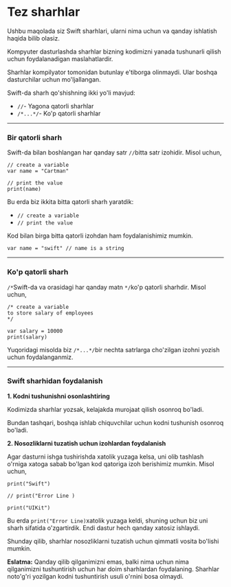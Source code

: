 # Tez sharhlar

Ushbu maqolada siz Swift sharhlari, ularni nima uchun va qanday ishlatish haqida bilib olasiz.

Kompyuter dasturlashda sharhlar bizning kodimizni yanada tushunarli qilish uchun foydalanadigan maslahatlardir.

Sharhlar kompilyator tomonidan butunlay e'tiborga olinmaydi. Ular boshqa dasturchilar uchun mo'ljallangan.

Swift-da sharh qo'shishning ikki yo'li mavjud:

* `//`- Yagona qatorli sharhlar
* `/*...*/`- Ko'p qatorli sharhlar

***

### Bir qatorli sharh <a href="#single-line" id="single-line"></a>

Swift-da bilan boshlangan har qanday satr `//`bitta satr izohidir. Misol uchun,

```
// create a variable 
var name = "Cartman"

// print the value
print(name)
```

Bu erda biz ikkita bitta qatorli sharh yaratdik:

* `// create a variable`
* `// print the value`

Kod bilan birga bitta qatorli izohdan ham foydalanishimiz mumkin.

```
var name = "swift" // name is a string
```

***

### Ko'p qatorli sharh <a href="#multi-line" id="multi-line"></a>

`/*`Swift-da va orasidagi har qanday matn `*/`ko'p qatorli sharhdir. Misol uchun,

```
/* create a variable
to store salary of employees
*/

var salary = 10000
print(salary)
```

Yuqoridagi misolda biz `/*...*/`bir nechta satrlarga cho'zilgan izohni yozish uchun foydalanganmiz.

***

### Swift sharhidan foydalanish <a href="#why" id="why"></a>

**1. Kodni tushunishni osonlashtiring**

Kodimizda sharhlar yozsak, kelajakda murojaat qilish osonroq bo'ladi.

Bundan tashqari, boshqa ishlab chiquvchilar uchun kodni tushunish osonroq bo'ladi.

**2. Nosozliklarni tuzatish uchun izohlardan foydalanish**

Agar dasturni ishga tushirishda xatolik yuzaga kelsa, uni olib tashlash o'rniga xatoga sabab bo'lgan kod qatoriga izoh berishimiz mumkin. Misol uchun,

```
print("Swift")

// print("Error Line )

print("UIKit")
```

Bu erda `print("Error Line)`xatolik yuzaga keldi, shuning uchun biz uni sharh sifatida o'zgartirdik. Endi dastur hech qanday xatosiz ishlaydi.

Shunday qilib, sharhlar nosozliklarni tuzatish uchun qimmatli vosita bo'lishi mumkin.

**Eslatma:** Qanday qilib qilganimizni emas, balki nima uchun nima qilganimizni tushuntirish uchun har doim sharhlardan foydalaning. Sharhlar noto'g'ri yozilgan kodni tushuntirish usuli o'rnini bosa olmaydi.
